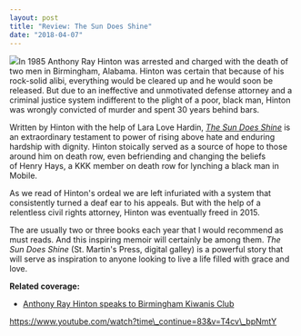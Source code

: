 ```yaml
---
layout: post
title: "Review: The Sun Does Shine"
date: "2018-04-07"
---
```


![](images/51LSDwIJIUL._SX327_BO1204203200_-132x200.jpg)In 1985 Anthony Ray Hinton was arrested and charged with the death of two men in Birmingham, Alabama. Hinton was certain that because of his rock-solid alibi, everything would be cleared up and he would soon be released. But due to an ineffective and unmotivated defense attorney and a criminal justice system indifferent to the plight of a poor, black man, Hinton was wrongly convicted of murder and spent 30 years behind bars.

Written by Hinton with the help of Lara Love Hardin, _[The Sun Does Shine](https://amzn.to/2EgWHwB)_ is an extraordinary testament to power of rising above hate and enduring hardship with dignity. Hinton stoically served as a source of hope to those around him on death row, even befriending and changing the beliefs of Henry Hays, a KKK member on death row for lynching a black man in Mobile.

As we read of Hinton's ordeal we are left infuriated with a system that consistently turned a deaf ear to his appeals. But with the help of a relentless civil rights attorney, Hinton was eventually freed in 2015.

The are usually two or three books each year that I would recommend as must reads. And this inspiring memoir will certainly be among them. _The Sun Does Shine_ (St. Martin's Press, digital galley) is a powerful story that will serve as inspiration to anyone looking to live a life filled with grace and love.

**Related coverage:**

- [Anthony Ray Hinton speaks to Birmingham Kiwanis Club](http://www.al.com/news/birmingham/index.ssf/2018/03/the_sun_shines_for_anthony_ray.html)

https://www.youtube.com/watch?time\_continue=83&v=T4cv\_bpNmtY
